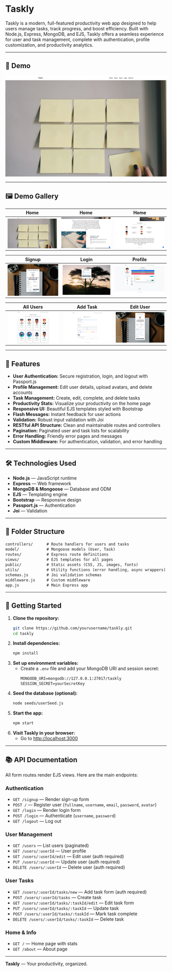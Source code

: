 # Taskly

Taskly is a modern, full-featured productivity web app designed to help users manage tasks, track progress, and boost efficiency. Built with Node.js, Express, MongoDB, and EJS, Taskly offers a seamless experience for user and task management, complete with authentication, profile customization, and productivity analytics.

---

## 🌟 Demo

![Home 1](showCaseImages/home%201.png)

---

## 🖼️ Demo Gallery

| Home |                  Home                  |                 Home                   |
|:----:|:--------------------------------------:|:--------------------------------------:|
| ![Home 1](showCaseImages/home%201.png) | ![Home 2](showCaseImages/home%202.png) | ![Home 3](showCaseImages/home%203.png) |

| Signup | Login | Profile |
|:------:|:-----:|:-------:|
| ![Signup](showCaseImages/signup.png) | ![Login](showCaseImages/login.png) | ![Profile](showCaseImages/profile.png) |

| All Users | Add Task | Edit User |
|:---------:|:--------:|:---------:|
| ![All Users](showCaseImages/all%20users.png) | ![Add Task](showCaseImages/add%20task.png) | ![Edit User](showCaseImages/edit%20user.png) |

---

## 🚀 Features

- **User Authentication:** Secure registration, login, and logout with Passport.js
- **Profile Management:** Edit user details, upload avatars, and delete accounts
- **Task Management:** Create, edit, complete, and delete tasks
- **Productivity Stats:** Visualize your productivity on the home page
- **Responsive UI:** Beautiful EJS templates styled with Bootstrap
- **Flash Messages:** Instant feedback for user actions
- **Validation:** Robust input validation with Joi
- **RESTful API Structure:** Clean and maintainable routes and controllers
- **Pagination:** Paginated user and task lists for scalability
- **Error Handling:** Friendly error pages and messages
- **Custom Middleware:** For authentication, validation, and error handling

---

## 🛠️ Technologies Used

- **Node.js** — JavaScript runtime
- **Express** — Web framework
- **MongoDB & Mongoose** — Database and ODM
- **EJS** — Templating engine
- **Bootstrap** — Responsive design
- **Passport.js** — Authentication
- **Joi** — Validation

---

## 📁 Folder Structure

```
controllers/      # Route handlers for users and tasks
model/            # Mongoose models (User, Task)
routes/           # Express route definitions
views/            # EJS templates for all pages
public/           # Static assets (CSS, JS, images, fonts)
utils/            # Utility functions (error handling, async wrappers)
schemas.js        # Joi validation schemas
middleware.js     # Custom middleware
app.js            # Main Express app
```

---

## 📝 Getting Started

1. **Clone the repository:**
   ```bash
   git clone https://github.com/yourusername/taskly.git
   cd taskly
   ```
2. **Install dependencies:**
   ```bash
   npm install
   ```
3. **Set up environment variables:**
   - Create a `.env` file and add your MongoDB URI and session secret:
     ```env
     MONGODB_URI=mongodb://127.0.0.1:27017/taskly
     SESSION_SECRET=yourSecretKey
     ```
4. **Seed the database (optional):**
   ```bash
   node seeds/userSeed.js
   ```
5. **Start the app:**
   ```bash
   npm start
   ```
6. **Visit Taskly in your browser:**
   - Go to [http://localhost:3000](http://localhost:3000)

---

## 📚 API Documentation

All form routes render EJS views. Here are the main endpoints:

### Authentication
- `GET /signup` — Render sign-up form
- `POST /` — Register user (`fullname`, `username`, `email`, `password`, `avatar`)
- `GET /login` — Render login form
- `POST /login` — Authenticate (`username`, `password`)
- `GET /logout` — Log out

### User Management
- `GET /users` — List users (paginated)
- `GET /users/:userId` — User profile
- `GET /users/:userId/edit` — Edit user (auth required)
- `PUT /users/:userId` — Update user (auth required)
- `DELETE /users/:userId` — Delete user (auth required)

### User Tasks
- `GET /users/:userId/tasks/new` — Add task form (auth required)
- `POST /users/:userId/tasks` — Create task
- `GET /users/:userId/tasks/:taskId/edit` — Edit task form
- `PUT /users/:userId/tasks/:taskId` — Update task
- `POST /users/:userId/tasks/:taskId` — Mark task complete
- `DELETE /users/:userId/tasks/:taskId` — Delete task

### Home & Info
- `GET /` — Home page with stats
- `GET /about` — About page

---

**Taskly** — Your productivity, organized.
